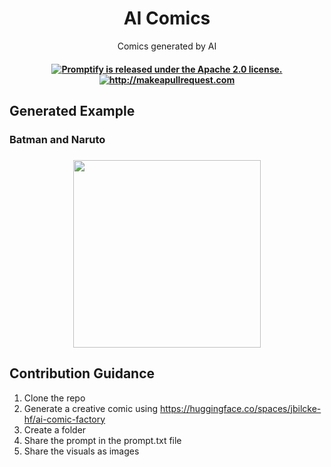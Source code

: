 <div align="center">
<h1>AI Comics </h1></div>
<!-- 
<h2 align="center">AI Comics</h2> -->

<p align="center">
  <p align="center">Comics generated by AI
</p>
</p>

 <h4 align="center">
  <a href="https://github.com/promptslab/Promptify/blob/main/LICENSE">
    <img src="https://img.shields.io/badge/License-Apache_2.0-blue.svg" alt="Promptify is released under the Apache 2.0 license." />
  </a>
  <a href="http://makeapullrequest.com">
    <img src="https://img.shields.io/badge/PRs-welcome-brightgreen.svg?style=flat-square" alt="http://makeapullrequest.com" />
  </a>
</h4>

## Generated Example

### Batman and Naruto

<h3 align="center">
  <img src="https://github.com/LucknowAI/AI-Comics/blob/main/Batman_and_naruto/batman_naruto.png" height="300">
</h3>


## Contribution Guidance


1) Clone the repo
2) Generate a creative comic using https://huggingface.co/spaces/jbilcke-hf/ai-comic-factory
3) Create a folder
4) Share the prompt in the prompt.txt file
5) Share the visuals as images



